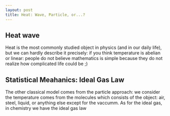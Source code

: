 ```yaml
---
layout: post
title: Heat: Wave, Particle, or...?
---
```

<link rel="stylesheet" href="https://cdn.jsdelivr.net/npm/katex@0.15.1/dist/katex.min.css" integrity="sha384-R4558gYOUz8mP9YWpZJjofhk+zx0AS11p36HnD2ZKj/6JR5z27gSSULCNHIRReVs" crossorigin="anonymous">
<script defer src="https://cdn.jsdelivr.net/npm/katex@0.15.1/dist/katex.min.js" integrity="sha384-z1fJDqw8ZApjGO3/unPWUPsIymfsJmyrDVWC8Tv/a1HeOtGmkwNd/7xUS0Xcnvsx" crossorigin="anonymous"></script>
<script defer src="https://cdn.jsdelivr.net/npm/katex@0.15.1/dist/contrib/auto-render.min.js" integrity="sha384-+XBljXPPiv+OzfbB3cVmLHf4hdUFHlWNZN5spNQ7rmHTXpd7WvJum6fIACpNNfIR" crossorigin="anonymous"
    onload="renderMathInElement(document.body);"></script>
    
## Heat wave 
Heat is the most commonly studied object in physics (and in our daily life), but we can hardly describe it precisely: if you think temperature is abelian or linear: people do not believe mathematics is simple because they do not realize how complicated life could be ;)



## Statistical Meahanics: Ideal Gas Law
The other classical model comes from the particle approach: we consider the temperature comes from the molecules which consists of the object: air, steel, liquid, or anything else except for the vaccumm. As for the ideal gas, in chemistry we have the ideal gas law

